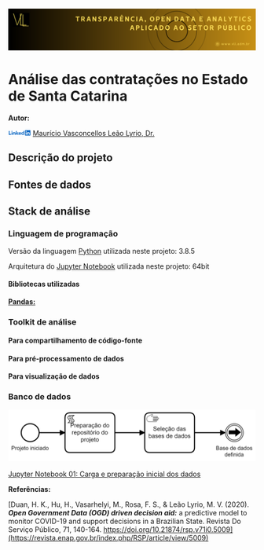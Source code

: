 ![imagem](Images/VLL_Banner.png)

# Análise das contratações no Estado de Santa Catarina

**Autor:**

![imagem](Images/Linkedin_logo.png) [Maurício Vasconcellos Leão Lyrio, Dr.](https://br.linkedin.com/in/maurício-vasconcellos-leão-lyrio-59773220)

## Descrição do projeto

## Fontes de dados

## Stack de análise

### Linguagem de programação

Versão da linguagem [Python](https://www.python.org/) utilizada neste projeto: 3.8.5

Arquitetura do [Jupyter Notebook](https://jupyter.org/) utilizada neste projeto: 64bit

#### Bibliotecas utilizadas

**[Pandas:](https://pandas.pydata.org/)**

### Toolkit de análise

#### Para compartilhamento de código-fonte

#### Para pré-processamento de dados

#### Para visualização de dados

### Banco de dados




![imagem](Images/Data_analysis_process_1.png)

[Jupyter Notebook 01: Carga e preparação inicial dos dados](Documents/Fornecedores.pdf)


**Referências:**

[Duan, H. K., Hu, H., Vasarhelyi, M., Rosa, F. S., & Leão Lyrio, M. V. (2020). ***Open Government Data (OGD) driven decision aid:*** a predictive model to monitor COVID-19 and support decisions in a Brazilian State. Revista Do Serviço Público, 71, 140-164. https://doi.org/10.21874/rsp.v71i0.5009](https://revista.enap.gov.br/index.php/RSP/article/view/5009)